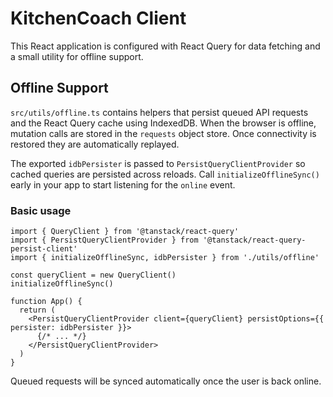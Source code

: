 # KitchenCoach Client

This React application is configured with React Query for data fetching and a small utility for offline support.

## Offline Support

`src/utils/offline.ts` contains helpers that persist queued API requests and the React Query cache using IndexedDB. When the browser is offline, mutation calls are stored in the `requests` object store. Once connectivity is restored they are automatically replayed.

The exported `idbPersister` is passed to `PersistQueryClientProvider` so cached queries are persisted across reloads. Call `initializeOfflineSync()` early in your app to start listening for the `online` event.

### Basic usage

```tsx
import { QueryClient } from '@tanstack/react-query'
import { PersistQueryClientProvider } from '@tanstack/react-query-persist-client'
import { initializeOfflineSync, idbPersister } from './utils/offline'

const queryClient = new QueryClient()
initializeOfflineSync()

function App() {
  return (
    <PersistQueryClientProvider client={queryClient} persistOptions={{ persister: idbPersister }}>
      {/* ... */}
    </PersistQueryClientProvider>
  )
}
```

Queued requests will be synced automatically once the user is back online.
